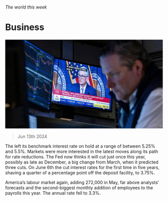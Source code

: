 ###### The world this week

# Business 

#####  

![image](images/20240615_WWP501.jpg) 

> Jun 13th 2024 

The  left its benchmark interest rate on hold at a range of between 5.25% and 5.5%. Markets were more interested in the latest moves along its path for rate reductions. The Fed now thinks it will cut just once this year, possibly as late as December, a big change from March, when it predicted three cuts. On June 6th the  cut interest rates for the first time in five years, shaving a quarter of a percentage point off the deposit facility, to 3.75%.

America’s labour market  again, adding 272,000  in May, far above analysts’ forecasts and the second-biggest monthly addition of employees to the payrolls this year. The annual rate fell to 3.3%.

